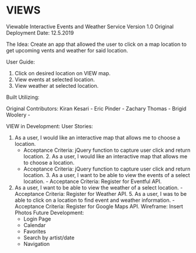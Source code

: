 # VIEWS
Viewable Interactive Events and Weather Service
Version 1.0
Original Deployment Date: 12.5.2019

The Idea:
Create an app that allowed the user to click on a map location to get upcoming vents and weather for said location. 

User Guide:
1. Click on desired location on VIEW map.
2. View events at selected location.
3. View weather at selected location.

Built Utilizing:


Original Contributors: 
Kiran Kesari -
Eric Pinder - 
Zachary Thomas -
Brigid Woolery -

VIEW in Development:
User Stories:
  1. As a user, I would like an interactive map that allows me to choose a location.	
      - Acceptance Criteria: jQuery function to capture user click and return location.
	2. As a user, I would like an interactive map that allows me to choose a location.
      - Acceptance Criteria: jQuery function to capture user click and return location.
	3. As a user, I want to be able to view the events of a select location.
			- Acceptance Criteria: Register for Eventful API.
  4. As a user, I want to be able to view the weather of a select location.
			- Acceptance Criteria: Register for Weather API.
	5. As a user, I was to be able to click on a location to find event and weather information.
			- Acceptance Criteria: Register for Google Maps API.
	Wireframe:
		Insert Photos
	Future Development: 
		- Login Page
		- Calendar
		- Favorites
		- Search by artist/date
		- Navigation
